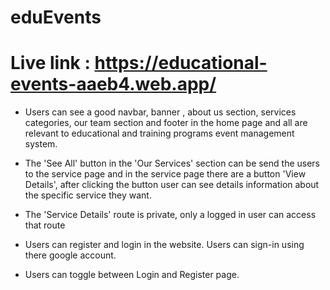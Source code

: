 # eduEvents


# Live link : https://educational-events-aaeb4.web.app/


- Users can see a good navbar, banner , about us section, services categories, our team section and footer in the home page and all are relevant to educational and training programs event management system.

- The 'See All' button in the 'Our Services' section can be send the users to the service page and in the service page there are a button 'View Details', after clicking the button user can see details information about the specific service they want.

- The 'Service Details' route is private, only a logged in user can access that route

- Users can register and login in the website. Users can sign-in using there google account.

- Users can toggle between Login and Register page.
